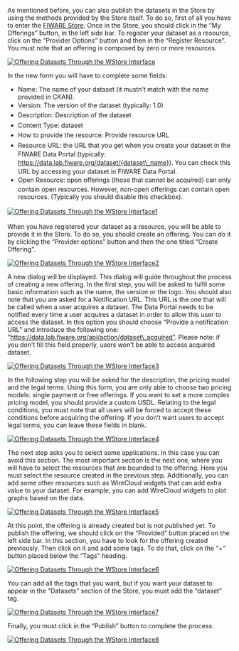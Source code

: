 As mentioned before, you can also publish the datasets in the Store by
using the methods provided by the Store itself. To do so, first of all
you have to enter the [FIWARE
Store](https://account.lab.fiware.org/users/sign_in). Once in the Store,
you should click in the “My Offerings” button, in the left side bar. To
register your dataset as a resource, click on the “Provider Options”
button and then in the “Register Resource”. You must note that an
offering is composed by zero or more resources.

[![Offering Datasets Through the WStore
Interface](../uploads/2015/04/Offering-Datasets-Through-the-WStore-Interface-1024x326.png)](../uploads/2015/04/Offering-Datasets-Through-the-WStore-Interface.png)

In the new form you will have to complete some fields:

-   Name: The name of your dataset (it mustn’t match with the name
    provided in CKAN).
-   <span style="line-height: 1.6em;">Version: The version of the
    dataset (typically: 1.0)</span>
-   <span style="line-height: 1.6em;">Description: Description of the
    dataset</span>
-   <span style="line-height: 1.6em;">Content Type: dataset</span>
-   <span style="line-height: 1.6em;">How to provide the resource:
    Provide resource URL</span>
-   <span style="line-height: 1.6em;">Resource URL: the URL that you get
    when you create your dataset in the FIWARE Data Portal
    (typically: https://data.lab.fiware.org/dataset/{dataset\_name}).
    You can check this URL by accessing your dataset in FIWARE
    Data Portal.</span>
-   <span style="line-height: 1.6em;">Open Resource: open offerings
    (those that cannot be acquired) can only contain open resources.
    However, non-open offerings can contain open resources. (Typically
    you should disable this checkbox).</span>

<span style="line-height: 1.6em;">​</span>[![Offering Datasets Through
the WStore
Interface1](../uploads/2015/04/Offering-Datasets-Through-the-WStore-Interface1.png)](../uploads/2015/04/Offering-Datasets-Through-the-WStore-Interface1.png)

When you have registered your dataset as a resource, you will be able to
provide it in the Store. To do so, you should create an offering. You
can do it by clicking the “Provider options” button and then the one
titled “Create Offering”.

[![Offering Datasets Through the WStore
Interface2](../uploads/2015/04/Offering-Datasets-Through-the-WStore-Interface2-1024x326.png)](../uploads/2015/04/Offering-Datasets-Through-the-WStore-Interface2.png)

A new dialog will be displayed. This dialog will guide throughout the
process of creating a new offering. In the first step, you will be asked
to fulfil some basic information such as the name, the version or the
logo. You should also note that you are asked for a Notification URL.
This URL is the one that will be called when a user acquires a dataset.
The Data Portal needs to be notified every time a user acquires a
dataset in order to allow this user to access the dataset. In this
option you should choose “Provide a notification URL” and introduce the
following one:
“https://data.lab.fiware.org/api/action/dataset\_acquired”. Please note:
if you don’t fill this field properly, users won’t be able to access
acquired dataset.

[![Offering Datasets Through the WStore
Interface3](../uploads/2015/04/Offering-Datasets-Through-the-WStore-Interface3.png)](../uploads/2015/04/Offering-Datasets-Through-the-WStore-Interface3.png)

In the following step you will be asked for the description, the pricing
model and the legal terms. Using this form, you are only able to choose
two pricing models: single payment or free offerings. If you want to set
a more complex pricing model, you should provide a custom USDL. Relating
to the legal conditions, you must note that all users will be forced to
accept these conditions before acquiring the offering. If you don’t want
users to accept legal terms, you can leave these fields in blank.

[![Offering Datasets Through the WStore
Interface4](../uploads/2015/04/Offering-Datasets-Through-the-WStore-Interface4.png)](../uploads/2015/04/Offering-Datasets-Through-the-WStore-Interface4.png)

The next step asks you to select some applications. In this case you can
avoid this section. The most important section is the next one, where
you will have to select the resources that are bounded to the offering.
Here you must select the resource created in the previous step.
Additionally, you can add some other resources such as WireCloud widgets
that can add extra value to your dataset. For example, you can add
WireCloud widgets to plot graphs based on the data.

[![Offering Datasets Through the WStore
Interface5](../uploads/2015/04/Offering-Datasets-Through-the-WStore-Interface5.png)](../uploads/2015/04/Offering-Datasets-Through-the-WStore-Interface5.png)

At this point, the offering is already created but is not published yet.
To publish the offering, we should click on the “Provided” button placed
on the left side bar. In this section, you have to look for the offering
created previously. Then click on it and add some tags. To do that,
click on the “+” button placed below the “Tags” heading. 

[![Offering Datasets Through the WStore
Interface6](../uploads/2015/04/Offering-Datasets-Through-the-WStore-Interface6.png)](../uploads/2015/04/Offering-Datasets-Through-the-WStore-Interface6.png)

You can add all the tags that you want, but if you want your dataset to
appear in the “Datasets” section of the Store, you must add the
“dataset” tag.

[![Offering Datasets Through the WStore
Interface7](../uploads/2015/04/Offering-Datasets-Through-the-WStore-Interface7.png)](../uploads/2015/04/Offering-Datasets-Through-the-WStore-Interface7.png)

Finally, you must click in the “Publish” button to complete the process.

[![Offering Datasets Through the WStore
Interface8](../uploads/2015/04/Offering-Datasets-Through-the-WStore-Interface8.png)](../uploads/2015/04/Offering-Datasets-Through-the-WStore-Interface8.png)

